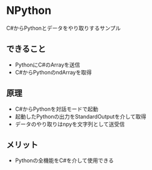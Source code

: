 # NPython
C#からPythonとデータをやり取りするサンプル

## できること
- PythonにC#のArrayを送信
- C#からPythonのndArrayを取得

## 原理
- C#からPythonを対話モードで起動
- 起動したPythonの出力をStandardOutputを介して取得
- データのやり取りはnpyを文字列として送受信

## メリット
- Pythonの全機能をC#を介して使用できる
